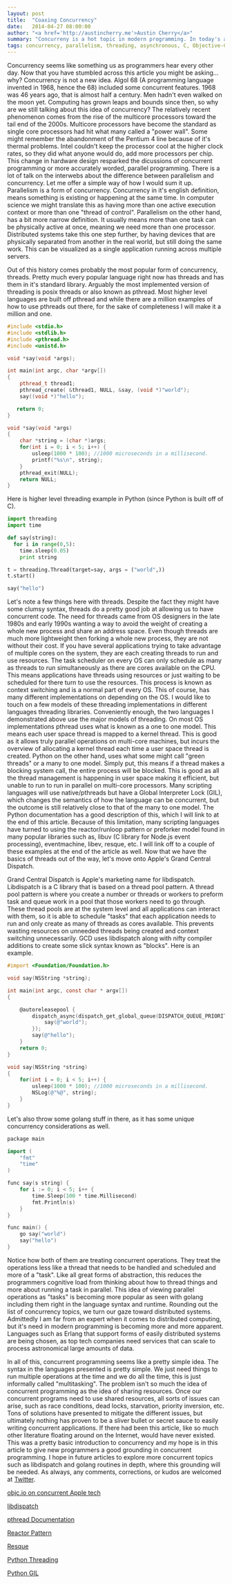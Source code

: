 ```yaml
---
layout: post
title:  "Coaxing Concurrency"
date:   2014-04-27 08:00:00
author: "<a href='http://austincherry.me'>Austin Cherry</a>"
summary: "Concurreny is a hot topic in modern programming. In today's article we will cover some historical and possibly philosophical ideas behind concurrency. We will end our discussion with seeing how some of my favorite languages deal with the idea of concurrency."
tags: concurrency, parallelism, threading, asynchronous, C, Objective-C, Python, Go, Golang
---
```


Concurrency seems like something us as programmers hear every other day. Now that you have stumbled across this article you might be asking... why? Concurrency is not a new idea. Algol 68 (A programming language invented in 1968, hence the 68) included some concurrent features. 1968 was 46 years ago, that is almost half a century. Men hadn't even walked on the moon yet. Computing has grown leaps and bounds since then, so why are we still talking about this idea of concurrency? The relatively recent phenomenon comes from the rise of the multicore processors toward the tail end of the 2000s. Multicore processors have become the standard as single core processors had hit what many called a "power wall". Some might remember the abandonment of the Pentium 4 line because of it's thermal problems. Intel couldn't keep the processor cool at the higher clock rates, so they did what anyone would do, add more processors per chip. This change in hardware design resparked the dicussions of concurrent programming or more accurately worded, parallel programming. There is a lot of talk on the interwebs about the difference between parallelism and concurrency. Let me offer a simple way of how I would sum it up. Parallelism is a form of concurrency. Concurrency in it's english definition, means something is existing or happening at the same time. In computer science we might translate this as having more than one active execution context or more than one "thread of control". Parallelism on the other hand, has a bit more narrow definition. It usually means more than one task can be physically active at once, meaning we need more than one processor. Distributed systems take this one step further, by having devices that are physically separated from another in the real world, but still doing the same work. This can be visualized as a single application running across multiple servers.

Out of this history comes probably the most popular form of concurrency, threads. Pretty much every popular language right now has threads and has them in it's standard library. Arguably the most implemented version of threading is posix threads or also known as pthread. Most higher level languages are built off pthread and while there are a million examples of how to use pthreads out there, for the sake of completeness I will make it a million and one.

```cpp
#include <stdio.h>
#include <stdlib.h>
#include <pthread.h>
#include <unistd.h>

void *say(void *args);

int main(int argc, char *argv[])
{
    pthread_t thread1;
    pthread_create( &thread1, NULL, &say, (void *)"world");
    say((void *)"hello");

   return 0;
}

void *say(void *args)
{
    char *string = (char *)args;
    for(int i = 0; i < 5; i++) {
        usleep(1000 * 100); //1000 microseconds in a millisecond.
        printf("%s\n", string);
    }
    pthread_exit(NULL);
    return NULL;
}
```

Here is higher level threading example in Python (since Python is built off of C).

```python
import threading
import time

def say(string):
  for i in range(0,5):
    time.sleep(0.05)
    print string

t = threading.Thread(target=say, args = ("world",))
t.start()

say("hello")
```

 Let's note a few things here with threads. Despite the fact they might have some clumsy syntax, threads do a pretty good job at allowing us to have concurrent code. The need for threads came from OS designers in the late 1980s and early 1990s wanting a way to avoid the weight of creating a whole new process and share an address space. Even though threads are much more lightweight then forking a whole new process, they are not without their cost. If you have several applications trying to take advantage of multiple cores on the system, they are each creating threads to run and use resources. The task scheduler on every OS can only schedule as many as threads to run simultaneously as there are cores available on the CPU. This means applications have threads using resources or just waiting to be scheduled for there turn to use the resources. This process is known as context switching and is a normal part of every OS. This of course, has many different implementations on depending on the OS. I would like to touch on a few models of these threading implementations in different languages threading libraries. Conveniently enough, the two languages I demonstrated above use the major models of threading. On most OS implementations pthread uses what is known as a one to one model. This means each user space thread is mapped to a kernel thread. This is good as it allows truly parallel operations on multi-core machines, but incurs the overview of allocating a kernel thread each time a user space thread is created. Python on the other hand, uses what some might call "green threads" or a many to one model. Simply put, this means if a thread makes a blocking system call, the entire process will be blocked. This is good as all the thread management is happening in user space making it efficient, but unable to run to run in parallel on multi-core processors. Many scripting languages will use native/pthreads but have a Global Interpreter Lock (GIL), which changes the semantics of how the language can be concurrent, but the outcome is still relatively close to that of the many to one model. The Python documentation has a good description of this, which I will link to at the end of this article. Because of this limitation, many scripting languages have turned to using the reactor/runloop pattern or preforker model found in many popular libraries such as, libuv (C library for Node.js event processing), eventmachine, libev, resque, etc. I will link off to a couple of these examples at the end of the article as well. Now that we have the basics of threads out of the way, let's move onto Apple's Grand Central Dispatch.

Grand Central Dispatch is Apple's marketing name for libdispatch. Libdispatch is a C library that is based on a thread pool pattern. A thread pool pattern is where you create a number or threads or workers to preform task and queue work in a pool that those workers need to go through. These thread pools are at the system level and all applications can interact with them, so it is able to schedule "tasks" that each application needs to run and only create as many of threads as cores available. This prevents wasting resources on unneeded threads being created and context switching unnecessarily. GCD uses libdispatch along with nifty compiler additions to create some slick syntax known as "blocks". Here is an example.

```objective-c
#import <Foundation/Foundation.h>

void say(NSString *string);

int main(int argc, const char * argv[])
{

    @autoreleasepool {
        dispatch_async(dispatch_get_global_queue(DISPATCH_QUEUE_PRIORITY_DEFAULT, 0ul), ^{
            say(@"world");
        });
        say(@"hello");
    }
    return 0;
}

void say(NSString *string)
{
    for(int i = 0; i < 5; i++) {
        usleep(1000 * 100); //1000 microseconds in a millisecond.
        NSLog(@"%@", string);
    }
}
```

Let's also throw some golang stuff in there, as it has some unique concurrency considerations as well.

```cpp
package main

import (
    "fmt"
    "time"
)

func say(s string) {
    for i := 0; i < 5; i++ {
        time.Sleep(100 * time.Millisecond)
        fmt.Println(s)
    }
}

func main() {
    go say("world")
    say("hello")
}
```

Notice how both of them are treating concurrent operations. They treat the operations less like a thread that needs to be handled and scheduled and more of a "task". Like all great forms of abstraction, this reduces the programmers cognitive load from thinking about how to thread things and more about running a task in parallel. This idea of viewing parallel operations as "tasks" is becoming more popular as seen with golang including them right in the language syntax and runtime. Rounding out the list of concurrency topics, we turn our gaze toward distributed systems. Admittedly I am far from an expert when it comes to distributed computing, but it's need in modern programming is becoming more and more apparent. Languages such as Erlang that support forms of easily distributed systems are being chosen, as top tech companies need services that can scale to process astronomical large amounts of data.

In all of this, concurrent programming seems like a pretty simple idea. The syntax in the languages presented is pretty simple. We just need things to run multiple operations at the time and we do all the time, this is just informally called "multitasking". The problem isn't so much the idea of concurrent programming as the idea of sharing resources. Once our concurrent programs need to use shared resources, all sorts of issues can arise, such as race conditions, dead locks, starvation, priority inversion, etc. Tons of solutions have presented to mitigate the different issues, but ultimately nothing has proven to be a sliver bullet or secret sauce to easily writing concurrent applications. If there had been this article, like so much other literature floating around on the Internet, would have never existed. This was a pretty basic introduction to concurrency and my hope is in this article to give new programmers a good grounding in concurrent programming. I hope in future articles to explore more concurrent topics such as libdispatch and golang routines in depth, where this grounding will be needed. As always, any comments, corrections, or kudos are welcomed at [Twitter](https://twitter.com/AC_Macalister).

[objc.io on concurrent Apple tech](http://www.objc.io/issue-2/concurrency-apis-and-pitfalls.html)

[libdispatch](http://libdispatch.macosforge.org/)

[pthread Documentation](http://pubs.opengroup.org/onlinepubs/7908799/xsh/pthread.h.html)

[Reactor Pattern](http://en.wikipedia.org/wiki/Reactor_pattern)

[Resque](https://github.com/resque/resque)

[Python Threading](https://docs.python.org/2/library/threading.html)

[Python GIL](https://docs.python.org/2/glossary.html#term-global-interpreter-lock)